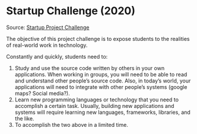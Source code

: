 # Startup Challenge (2020)

Source: [Startup Project Challenge](https://www.stemloyola.org/programming/startup-project-challenge)

The objective of this project challenge is to expose students to the realities of real-world work in technology.

Constantly and quickly, students need to:

1. Study and use the source code written by others in your own applications. When working in groups, you will need to be able to read and understand other people’s source code. Also, in today’s world, your applications will need to integrate with other people’s systems (google maps? Social media?).
2. Learn new programming languages or technology that you need to accomplish a certain task. Usually, building new applications and systems will require learning new languages, frameworks, libraries, and the like.
3. To accomplish the two above in a limited time.